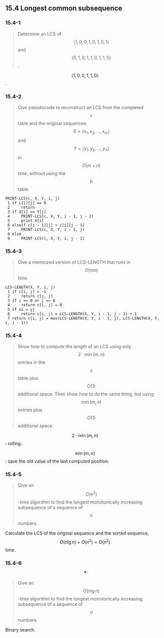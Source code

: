 ## 15.4 Longest common subsequence

### 15.4-1

> Determine an LCS of $$\langle 1, 0, 0, 1, 0, 1, 0, 1\rangle$$ and $$\langle 0, 1, 0, 1, 1, 0, 1, 1, 0\rangle$$.

$$\langle 1, 0, 0, 1, 1, 0 \rangle$$.

### 15.4-2

> Give pseudocode to reconstruct an LCS from the completed $$c$$ table and the original sequences $$X = \langle x_1, x_2, \dots, x_m \rangle$$ and $$Y = \langle y_1, y_2, \dots, y_n\rangle$$ in $$O(m + n)$$ time, without using the $$b$$ table.

```
PRINT-LCS(c, X, Y, i, j)
 1 if c[i][j] == 0
 2     return
 3 if X[i] == Y[j]
 4     PRINT-LCS(c, X, Y, i - 1, j - 1)
 5     print X[i]
 6 elseif c[i - 1][j] > c[i][j - 1]
 7     PRINT-LCS(c, X, Y, i - 1, j)
 8 else
 9     PRINT-LCS(c, X, Y, i, j - 1)
```

### 15.4-3

> Give a memoized version of LCS-LENGTH that runs in $$O(mn)$$ time.

```
LCS-LENGTH(X, Y, i, j)
 1 if c[i, j] > -1
 2     return c[i, j]
 3 if i == 0 or j == 0
 4     return c[i, j] = 0
 5 if xi = yj
 6     return c[i, j] = LCS-LENGTH(X, Y, i - 1, j - 1) + 1
 7 return c[i, j] = max(LCS-LENGTH(X, Y, i - 1, j), LCS-LENGTH(X, Y, i, j - 1))
```

### 15.4-4

> Show how to compute the length of an LCS using only $$2 \cdot \min(m, n)$$ entries in the $$c$$ table plus $$O(1)$$ additional space. Then show how to do the same thing, but using $$\min(m, n)$$ entries plus $$O(1)$$ additional space.

$$2 \cdot \min(m, n)$$: rolling.

$$\min(m, n)$$: save the old value of the last computed position.

### 15.4-5

> Give an $$O(n^2)$$-time algorithm to find the longest monotonically increasing subsequence of a sequence of $$n$$ numbers.

Calculate the LCS of the original sequence and the sorted sequence, $$O(n \lg n) + O(n^2)=O(n^2)$$ time.

### 15.4-6 $$\star$$

> Give an $$O(n \lg n)$$-time algorithm to find the longest monotonically increasing subsequence of a sequence of $$n$$ numbers.

Binary search.
